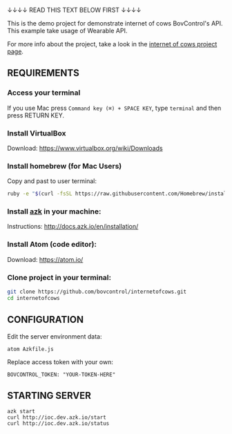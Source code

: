 ↓↓↓↓ READ THIS TEXT BELOW FIRST    ↓↓↓↓

This is the demo project for demonstrate internet of cows BovControl's API. This example take usage of Wearable API.

For more info about the project, take a look in the [internet of cows project page](http://internetofcows.org).


## REQUIREMENTS
### Access your terminal
If you use Mac press ``Command key (⌘) + SPACE KEY``, type ``terminal`` and then press RETURN KEY.

### Install VirtualBox
Download: https://www.virtualbox.org/wiki/Downloads

### Install homebrew (for Mac Users)
Copy and past to user terminal:

```bash
ruby -e "$(curl -fsSL https://raw.githubusercontent.com/Homebrew/install/master/install)"
```

### Install [azk](http://docs.azk.io/en/installation/) in your machine:
Instructions: http://docs.azk.io/en/installation/

### Install Atom (code editor):
Download: https://atom.io/

### Clone project in your terminal:
```bash
git clone https://github.com/bovcontrol/internetofcows.git
cd internetofcows
```

## CONFIGURATION

Edit the server environment data:
```shell
atom Azkfile.js
```

Replace access token with your own:

```
BOVCONTROL_TOKEN: "YOUR-TOKEN-HERE"
```

## STARTING SERVER

```shell
azk start
curl http://ioc.dev.azk.io/start
curl http://ioc.dev.azk.io/status
```
